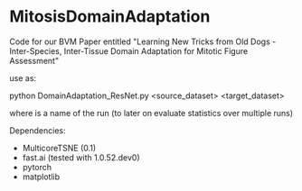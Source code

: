 # MitosisDomainAdaptation

Code for our BVM Paper entitled 
  "Learning New Tricks from Old Dogs - Inter-Species, Inter-Tissue Domain Adaptation for Mitotic Figure Assessment"


use as:

  python DomainAdaptation_ResNet.py <source_dataset> <target_dataset> <run>
  
  where <run> is a name of the run (to later on evaluate statistics over multiple runs)

Dependencies:

  - MulticoreTSNE (0.1)
  - fast.ai (tested with 1.0.52.dev0)
  - pytorch
  - matplotlib
  
